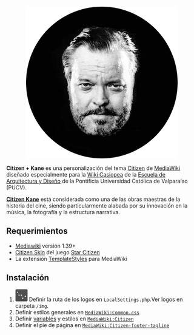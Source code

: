 <p align="center">
  <img src="img/Kane.png" />
</p>



**Citizen + Kane** es una personalización del tema [Citizen](https://github.com/StarCitizenTools/mediawiki-skins-Citizen) de [MediaWiki](http://mediawiki.org) diseñado especialmente para la [Wiki Casiopea](http://wiki.ead.pucv.cl) de la [Escuela de Arquitectura y Diseño](http://www.ead.pucv.cl) de la Pontificia Universidad Católica de Valparaíso (PUCV).

**[Citizen Kane](https://www.imdb.com/title/tt0033467/)** está considerada como una de las obras maestras de la historia del cine, siendo particularmente alabada por su innovación en la música, la fotografía y la estructura narrativa.

## Requerimientos
- [Mediawiki](https://www.mediawiki.org/wiki/Download) versión 1.39+
- [Citizen Skin](https://github.com/StarCitizenTools/mediawiki-skins-Citizen) del juego [Star Citizen](https://starcitizen.tools/)
- La extensión [TemplateStyles](https://www.mediawiki.org/wiki/Extension:TemplateStyles) para MediaWiki

## Instalación
1. <img src='./img/favicon.png' style='width:32px; height:auto; display:inline-block'> Definir la ruta de los logos en `LocalSettings.php`.Ver logos en carpeta `/img`.
2. Definir estilos generales en <code>[MediaWiki:Common.css](MediaWiki:Common.css)</code>
3. Definir [variables](css-variables.css) y estilos en <code>[MediaWiki:Citizen](MediaWiki:Citizen.css)</code>
4. Definir el pie de página en <code>[MediaWiki:Citizen-footer-tagline](MediaWiki:Citizen-footer-tagline.md)</code>
